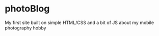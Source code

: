 # photoBlog
My first site built on simple HTML/CSS and a bit of JS about my mobile photography hobby
